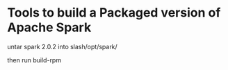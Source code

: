 # Tools to build a Packaged version of Apache Spark

untar spark 2.0.2 into slash/opt/spark/

then run build-rpm

